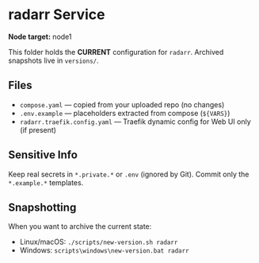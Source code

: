 # radarr Service

**Node target:** node1

This folder holds the **CURRENT** configuration for `radarr`. Archived snapshots live in `versions/`.

## Files
- `compose.yaml` — copied from your uploaded repo (no changes)
- `.env.example` — placeholders extracted from compose (`${VARS}`)
- `radarr.traefik.config.yaml` — Traefik dynamic config for Web UI only (if present)

## Sensitive Info
Keep real secrets in `*.private.*` or `.env` (ignored by Git). Commit only the `*.example.*` templates.

## Snapshotting
When you want to archive the current state:
- Linux/macOS: `./scripts/new-version.sh radarr`
- Windows: `scripts\windows\new-version.bat radarr`
